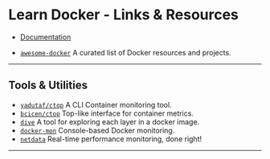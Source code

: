 # Learn Docker - Links & Resources

* [Documentation](https://docs.docker.com/)

[](.)

* [`awesome-docker`](https://github.com/veggiemonk/awesome-docker) A curated list of Docker resources and projects.

---

## Tools & Utilities

* [`yadutaf/ctop`](https://github.com/yadutaf/ctop) A CLI Container monitoring tool.
* [`bcicen/ctop`](https://github.com/bcicen/ctop) Top-like interface for container metrics.
* [`dive`](https://github.com/wagoodman/dive) A tool for exploring each layer in a docker image.
* [`docker-mon`](https://github.com/icecrime/docker-mon) Console-based Docker monitoring.
* [`netdata`](https://github.com/netdata/netdata) Real-time performance monitoring, done right!

---
